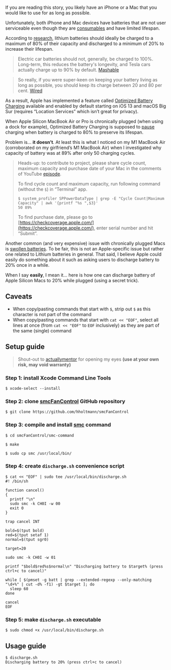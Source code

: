 <!--
Title: Is Apple deliberately killing our batteries?
Description: Exploring if Apple is deliberately killing our batteries… and what one can do about it.
Cover image: macbook-air.jpg
Publication date: 2023-03-10T12:14:47.264Z
Listed: true
-->

<span class="drop-cap">I</span>f you are reading this story, you likely have an iPhone or a Mac that you would like to use for as long as possible.

Unfortunately, both iPhone and Mac devices have batteries that are not user serviceable even though they are [consumables](https://support.apple.com/en-us/HT208387) and have limited lifespan.

According to [research](https://batteryuniversity.com/article/bu-808-how-to-prolong-lithium-based-batteries), lithium batteries should ideally be charged to a maximum of 80% of their capacity and discharged to a minimum of 20% to increase their lifespan.

> Electric car batteries should not, generally, be charged to 100%. Long-term, this reduces the battery's longevity, and Tesla cars actually charge up to 90% by default. [Mashable](https://mashable.com/article/tesla-battery-charge-max)

> So really, if you were super-keen on keeping your battery living as long as possible, you should keep its charge between 20 and 80 per cent. [Wired](https://www.wired.co.uk/article/how-to-improve-battery-life-tips-myths-smartphones)

As a result, Apple has implemented a feature called [Optimized Battery Charging](https://support.apple.com/en-us/HT210512) available and enabled by default starting on iOS 13 and macOS Big Sur (requires “Location Services” which isn’t great for privacy).

When Apple Silicon MacBook Air or Pro is chronically plugged (when using a dock for example), Optimized Battery Charging is supposed to [pause](https://support.apple.com/en-us/HT212049) charging when battery is charged to 80% to preserve its lifespan.

Problem is… **it doesn’t**. At least this is what I noticed on my M1 MacBook Air (corroborated on my girlfriend’s M1 MacBook Air) when I investigated why capacity of battery was at 89% after only 50 charging cycles.

> Heads-up: to contribute to project, please share cycle count, maximum capacity and purchase date of your Mac in the comments of YouTube [episode](https://www.youtube.com/watch?v=Y6xRBItR2pM).
>
> To find cycle count and maximum capacity, run following command (without the `$`) in “Terminal” app.
>
> ```console
> $ system_profiler SPPowerDataType | grep -E "Cycle Count|Maximum Capacity" | awk '{printf "%s ",$3}'
> 50 89%
> ```
>
> To find purchase date, please go to [https://checkcoverage.apple.com/](https://checkcoverage.apple.com/), enter serial number and hit “Submit”.

Another common (and very expensive) issue with chronically plugged Macs is [swollen batteries](https://www.ifixit.com/Wiki/What_to_do_with_a_swollen_battery). To be fair, this is not an Apple-specific issue but rather one related to Lithium batteries in general. That said, I believe Apple could easily do something about it such as asking users to discharge battery to 20% once in a while.

When I say **easily**, I mean it… here is how one can discharge battery of Apple Silicon Macs to 20% while plugged (using a secret trick).

## Caveats

- When copy/pasting commands that start with `$`, strip out `$` as this character is not part of the command
- When copy/pasting commands that start with `cat << "EOF"`, select all lines at once (from `cat << "EOF"` to `EOF` inclusively) as they are part of the same (single) command

## Setup guide

> Shout-out to [actuallymentor](https://github.com/actuallymentor/battery) for opening my eyes **(use at your own risk, may void warranty)**

### Step 1: install Xcode Command Line Tools

```console
$ xcode-select --install
```

### Step 2: clone [smcFanControl](https://github.com/hholtmann/smcFanControl) GitHub repository

```console
$ git clone https://github.com/hholtmann/smcFanControl
```

### Step 3: compile and install [smc](https://github.com/hholtmann/smcFanControl/tree/master/smc-command) command

```console
$ cd smcFanControl/smc-command

$ make

$ sudo cp smc /usr/local/bin/
```

### Step 4: create `discharge.sh` convenience script

```console
$ cat << "EOF" | sudo tee /usr/local/bin/discharge.sh
#! /bin/sh

function cancel()
{
  printf "\n"
  sudo smc -k CH0I -w 00
  exit 0
}

trap cancel INT

bold=$(tput bold)
red=$(tput setaf 1)
normal=$(tput sgr0)

target=20

sudo smc -k CH0I -w 01

printf "$bold$red%s$normal\n" "Discharging battery to $target% (press ctrl+c to cancel)"

while [ $(pmset -g batt | grep --extended-regexp --only-matching "\d+%" | cut -d% -f1) -gt $target ]; do
  sleep 60
done

cancel
EOF
```

### Step 5: make `discharge.sh` executable

```console
$ sudo chmod +x /usr/local/bin/discharge.sh
```

## Usage guide

```console
$ discharge.sh
Discharging battery to 20% (press ctrl+c to cancel)
```
